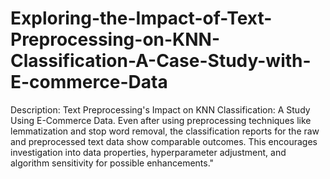 # Exploring-the-Impact-of-Text-Preprocessing-on-KNN-Classification-A-Case-Study-with-E-commerce-Data

Description:
Text Preprocessing's Impact on KNN Classification: A Study Using E-Commerce Data. Even after using preprocessing techniques like lemmatization and stop word removal, the classification reports for the raw and preprocessed text data show comparable outcomes. This encourages investigation into data properties, hyperparameter adjustment, and algorithm sensitivity for possible enhancements."
